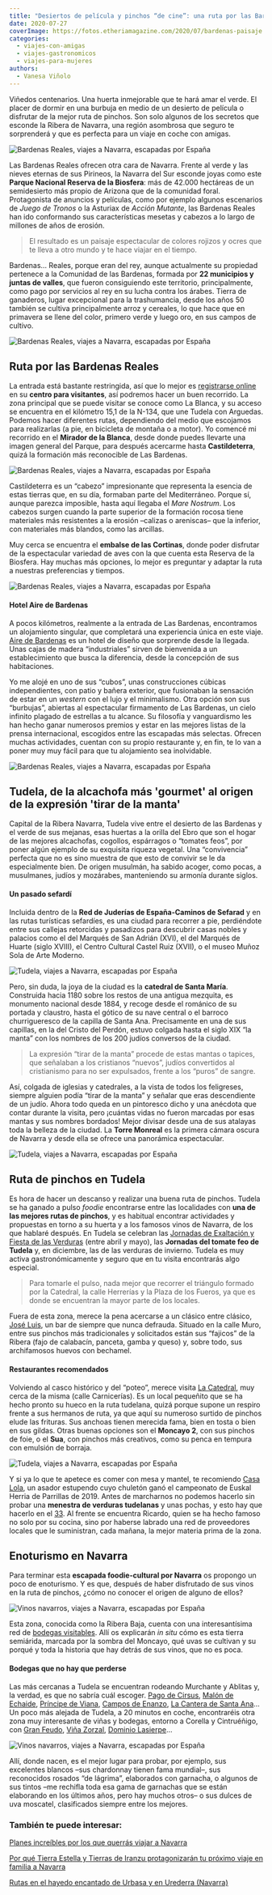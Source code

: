 ```yaml
---
title: "Desiertos de película y pinchos “de cine”: una ruta por las Bardenas Reales y Tudela"
date: 2020-07-27
coverImage: https://fotos.etheriamagazine.com/2020/07/bardenas-paisaje.jpg
categories: 
  - viajes-con-amigas
  - viajes-gastronomicos
  - viajes-para-mujeres
authors: 
  - Vanesa Viñolo
---
```


Viñedos centenarios. Una huerta inmejorable que te hará amar el verde. El placer de dormir en una burbuja en medio de un desierto de película o disfrutar de la mejor ruta de pinchos. Son solo algunos de los secretos que esconde la Ribera de Navarra, una región asombrosa que seguro te sorprenderá y que es perfecta para un viaje en coche con amigas.

![Bardenas Reales, viajes a Navarra, escapadas por España](https://fotos.etheriamagazine.com/2020/07/bardenas-ruta-900x600.jpg "Bardenas Reales © Marco de Luca")

Las Bardenas Reales ofrecen otra cara de Navarra. Frente al verde y las nieves eternas 
de sus Pirineos, la Navarra del Sur esconde joyas como este **Parque Nacional Reserva de 
la Biosfera**: más de 42.000 hectáreas de un semidesierto más propio de Arizona que de 
la comunidad foral. Protagonista de anuncios y películas, como por ejemplo algunos 
escenarios de _Juego de Tronos_ o la Asturiax de _Acción Mutante_, las Bardenas Reales 
han ido conformando sus características mesetas y cabezos a lo largo de millones de años 
de erosión. 

> El resultado es un paisaje espectacular de colores rojizos y ocres que te lleva a otro 
> mundo y te hace viajar en el tiempo. 

Bardenas… Reales, porque eran del rey, aunque actualmente su propiedad pertenece a la 
Comunidad de las Bardenas, formada por **22 municipios y juntas de valles**, que fueron 
consiguiendo este territorio, principalmente, como pago por servicios al rey en su lucha 
contra los árabes. Tierra de ganaderos, lugar excepcional para la trashumancia, desde 
los años 50 también se cultiva principalmente arroz y cereales, lo que hace que en 
primavera se llene del color, primero verde y luego oro, en sus campos de cultivo. 

![Bardenas Reales, viajes a Navarra, escapadas por España](https://fotos.etheriamagazine.com/2020/07/bardenas-desierto-900x602.jpg "Árido paisaje de las Bardenas Reales.")

## Ruta por las Bardenas Reales

La entrada está bastante restringida, así que lo mejor es [registrarse 
online](https://bardenasreales.es) en su **centro para visitantes**, así podremos hacer 
un buen recorrido. La zona principal que se puede visitar se conoce como La Blanca, y su 
acceso se encuentra en el kilómetro 15,1 de la N-134, que une Tudela con Arguedas. 
Podemos hacer diferentes rutas, dependiendo del medio que escojamos para realizarlas (a 
pie, en bicicleta de montaña o a motor). Yo comencé mi recorrido en el **Mirador de la 
Blanca**, desde donde puedes llevarte una imagen general del Parque, para después 
acercarme hasta **Castildeterra**, quizá la formación más reconocible de Las Bardenas. 

![Bardenas Reales, viajes a Navarra, escapadas por España](https://fotos.etheriamagazine.com/2020/07/bardenas-monticulo-900x602.jpg "Castildeterra en las Bardenas Reales.")

Castildeterra es un “cabezo” impresionante que representa la esencia de estas tierras 
que, en su día, formaban parte del Mediterráneo. Porque sí, aunque parezca imposible, 
hasta aquí llegaba el _Mare Nostrum_. Los cabezos surgen cuando la parte superior de la 
formación rocosa tiene materiales más resistentes a la erosión –calizas o areniscas– que 
la inferior, con materiales más blandos, como las arcillas. 

Muy cerca se encuentra el **embalse de las Cortinas**, donde poder disfrutar de la 
espectacular variedad de aves con la que cuenta esta Reserva de la Biosfera. Hay muchas 
más opciones, lo mejor es preguntar y adaptar la ruta a nuestras preferencias y tiempos. 

![Bardenas Reales, viajes a Navarra, escapadas por España](https://fotos.etheriamagazine.com/2020/07/Bardenas-aires-de-bardenas-burbuja-900x600.jpg "Habitación-burbuja para ver las estrellas en el hotel Aire de Bardenas.")

#### Hotel Aire de Bardenas

A pocos kilómetros, realmente a la entrada de Las Bardenas, encontramos un alojamiento 
singular, que completará una experiencia única en este viaje. [Aire de 
Bardenas](https://airebardenas.com) es un hotel de diseño que sorprende desde la 
llegada. Unas cajas de madera “industriales” sirven de bienvenida a un establecimiento 
que busca la diferencia, desde la concepción de sus habitaciones. 

Yo me alojé en uno de sus “cubos”, unas construcciones cúbicas independientes, con patio 
y bañera exterior, que fusionaban la sensación de estar en un _western_ con el lujo y el 
minimalismo. Otra opción son sus “burbujas”, abiertas al espectacular firmamento de Las 
Bardenas, un cielo infinito plagado de estrellas a tu alcance. Su filosofía y 
vanguardismo les han hecho ganar numerosos premios y estar en las mejores listas de la 
prensa internacional, escogidos entre las escapadas más selectas. Ofrecen muchas 
actividades, cuentan con su propio restaurante y, en fin, te lo van a poner muy muy 
fácil para que tu alojamiento sea inolvidable. 

![Bardenas Reales, viajes a Navarra, escapadas por España](https://fotos.etheriamagazine.com/2020/07/Tudela-alcachofas-900x600.jpg "Alcachofas de Navarra.")

## Tudela, de la alcachofa más 'gourmet' al origen de la expresión 'tirar de la manta'

Capital de la Ribera Navarra, Tudela vive entre el desierto de las Bardenas y el verde 
de sus mejanas, esas huertas a la orilla del Ebro que son el hogar de las mejores 
alcachofas, cogollos, espárragos o “tomates feos”, por poner algún ejemplo de su 
exquisita riqueza vegetal. Una “convivencia” perfecta que no es sino muestra de que esto 
de convivir se le da especialmente bien. De origen musulmán, ha sabido acoger, como 
pocas, a musulmanes, judíos y mozárabes, manteniendo su armonía durante siglos. 

#### Un pasado sefardí

Incluida dentro de la **Red de Juderías de España-Caminos de Sefarad** y en las rutas 
turísticas sefardíes, es una ciudad para recorrer a pie, perdiéndote entre sus callejas 
retorcidas y pasadizos para descubrir casas nobles y palacios como el del Marqués de San 
Adrián (XVI), el del Marqués de Huarte (siglo XVIII), el Centro Cultural Castel Ruiz 
(XVII), o el museo Muñoz Sola de Arte Moderno. 

![Tudela, viajes a Navarra, escapadas por España](https://fotos.etheriamagazine.com/2020/07/Tudela-catedral-900x600.jpg "Catedral de Santa María de Tudela. © Blanca Aldanondo Otamendi")

Pero, sin duda, la joya de la ciudad es la **catedral de Santa María**. Construida hacia 
1180 sobre los restos de una antigua mezquita, es monumento nacional desde 1884, y 
recoge desde el románico de su portada y claustro, hasta el gótico de su nave central o 
el barroco churrigueresco de la capilla de Santa Ana. Precisamente en una de sus 
capillas, en la del Cristo del Perdón, estuvo colgada hasta el siglo XIX “la manta” con 
los nombres de los 200 judíos conversos de la ciudad. 

> La expresión “tirar de la manta” procede de estas mantas o tapices, que señalaban a los 
> cristianos “nuevos”, judíos convertidos al cristianismo para no ser expulsados, frente a 
> los “puros” de sangre. 

Así, colgada de iglesias y catedrales, a la vista de todos los feligreses, siempre 
alguien podía “tirar de la manta” y señalar que eras descendiente de un judío. Ahora 
todo queda en un pintoresco dicho y una anécdota que contar durante la visita, pero 
¡cuántas vidas no fueron marcadas por esas mantas y sus nombres bordados! Mejor divisar 
desde una de sus atalayas toda la belleza de la ciudad. La **Torre Monreal** es la 
primera cámara oscura de Navarra y desde ella se ofrece una panorámica espectacular. 

![Tudela, viajes a Navarra, escapadas por España](https://fotos.etheriamagazine.com/2020/07/Tudela-verduras-900x600.jpg "Verduras de Navarra. © Blanca Aldanondo Otamendi")

## Ruta de pinchos en Tudela

Es hora de hacer un descanso y realizar una buena ruta de pinchos. Tudela se ha ganado a 
pulso _foodie_ encontrarse entre las localidades con **una de las mejores rutas de 
pinchos**, y es habitual encontrar actividades y propuestas en torno a su huerta y a los 
famosos vinos de Navarra, de los que hablaré después. En Tudela se celebran las [Jornadas 
de Exaltación y Fiesta de las 
Verduras](https://www.turismo.navarra.es/esp/organice-viaje/recurso/Ocioycultura/3093/Jornadas-de-exaltacion-y-Fiestas-de-la-verdura.htm) 
(entre abril y mayo), las **Jornadas del tomate feo de Tudela** y, en diciembre, las de 
las verduras de invierno. Tudela es muy activa gastronómicamente y seguro que en tu 
visita encontrarás algo especial. 

> Para tomarle el pulso, nada mejor que recorrer el triángulo formado por la Catedral, la 
> calle Herrerías y la Plaza de los Fueros, ya que es donde se encuentran la mayor parte 
> de los locales. 

Fuera de esta zona, merece la pena acercarse a un clásico entre clásico, [José 
Luis](https://barjoseluis.com/pinchos-tapas/), un bar de siempre que nunca defrauda. 
Situado en la calle Muro, entre sus pinchos más tradicionales y solicitados están sus 
“fajicos” de la Ribera (fajo de calabacín, panceta, gamba y queso) y, sobre todo, sus 
archifamosos huevos con bechamel. 

#### Restaurantes recomendados

Volviendo al casco histórico y del “poteo”, merece visita [La 
Catedral](https://www.facebook.com/LaCatedralTudela/), muy cerca de la misma (calle 
Carnicerías). Es un local pequeñito que se ha hecho pronto su hueco en la ruta tudelana, 
quizá porque supone un respiro frente a sus hermanos de ruta, ya que aquí su numeroso 
surtido de pinchos elude las frituras. Sus anchoas tienen merecida fama, bien en tosta o 
bien en sus gildas. Otras buenas opciones son el **Moncayo 2**, con sus pinchos de foie, 
o el **Sua**, con pinchos más creativos, como su penca en tempura con emulsión de 
borraja. 

![Tudela, viajes a Navarra, escapadas por España](https://fotos.etheriamagazine.com/2020/07/bardenas-esparragos-al-natural-900x718.jpg "Espárragos al natural, alimento con DO Navarra.")

Y si ya lo que te apetece es comer con mesa y mantel, te recomiendo [Casa 
Lola](https://restaurantecasalola.es), un asador estupendo cuyo chuletón ganó el 
campeonato de Euskal Herria de Parrillas de 2019. Antes de marcharnos no podemos hacerlo 
sin probar una **menestra de verduras tudelanas** y unas pochas, y esto hay que hacerlo 
en el [33](http://www.restaurante33.com). Al frente se encuentra Ricardo, quien se ha 
hecho famoso no solo por su cocina, sino por haberse labrado una red de proveedores 
locales que le suministran, cada mañana, la mejor materia prima de la zona. 

## Enoturismo en Navarra

Para terminar esta **escapada foodie-cultural por Navarra** os propongo un poco de 
enoturismo. Y es que, después de haber disfrutado de sus vinos en la ruta de pinchos, 
¿cómo no conocer el origen de alguno de ellos? 

![Vinos navarros, viajes a Navarra, escapadas por España](https://fotos.etheriamagazine.com/2020/07/navarra-bodegas-pago-cirsus-900x600.jpg "Viñedos de © Pago de Cirsus")

Esta zona, conocida como la Ribera Baja, cuenta con una interesantísima red de [bodegas 
visitables](https://www.navarrawine.com/guia/guia-de-bodegas-y-vinos/bodegas/1). Allí os 
explicarán _in situ_ cómo es esta tierra semiárida, marcada por la sombra del Moncayo, 
qué uvas se cultivan y su porqué y toda la historia que hay detrás de sus vinos, que no 
es poca. 

#### Bodegas que no hay que perderse

Las más cercanas a Tudela se encuentran rodeando Murchante y Ablitas y, la verdad, es 
que no sabría cuál escoger. [Pago de Cirsus](https://www.pagodecirsus.com), [Malón de 
Echaide](https://www.malondeechaide.com), [Príncipe de 
Viana](http://www.principedeviana.com), [Campos de Enanzo](http://www.camposenanzo.com), [La 
Cantera de Santa Ana](https://fincalacantera.com)… Un poco más alejada de Tudela, a 20 
minutos en coche, encontraréis otra zona muy interesante de viñas y bodegas, entorno a 
Corella y Cintruéñigo, con [Gran Feudo](https://granfeudo.com), [Viña 
Zorzal](https://vinazorzalwines.com), [Dominio Lasierpe](http://dominiolasierpe.com)… 

![Vinos navarros, viajes a Navarra, escapadas por España](https://fotos.etheriamagazine.com/2020/07/vinedos-malon-echaide-900x599.jpg "© Bodega Malón de Echaide.")

Allí, donde nacen, es el mejor lugar para probar, por ejemplo, sus excelentes blancos 
–sus chardonnay tienen fama mundial–, sus reconocidos rosados “de lágrima”, elaborados 
con garnacha, o algunos de sus tintos –me rechifla toda esa gama de garnachas que se 
están elaborando en los últimos años, pero hay muchos otros– o sus dulces de uva 
moscatel, clasificados siempre entre los mejores. 

### También te puede interesar:

[Planes increíbles por los que querrás viajar a 
Navarra](https://etheriamagazine.com/2021/12/23/planes-en-navarra-con-amigas/) 

[Por qué Tierra Estella y Tierras de Iranzu protagonizarán tu próximo viaje en familia a 
Navarra](https://etheriamagazine.com/2021/02/08/navarra-en-familia-tierra-estella-y-tierras-de-iranzu/) 

[Rutas en el hayedo encantado de Urbasa y en Urederra 
(Navarra)](https://etheriamagazine.com/2020/10/05/que-rutas-hacer-en-hayedo-de-urbasa-urederra-navarra/)
